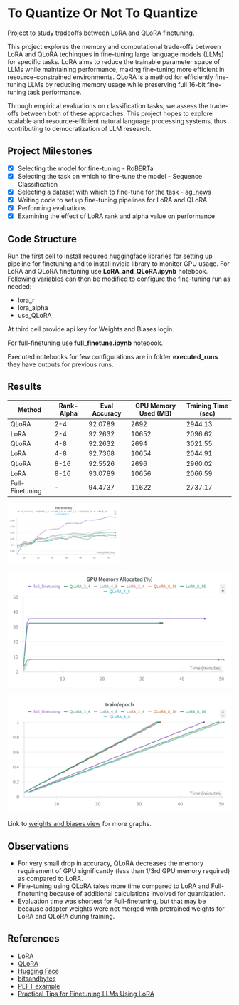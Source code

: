 # To Quantize Or Not To Quantize
<!-- Mini Project developed for Deep Learning course at NYU (Spring 24) -->
Project to study tradeoffs between LoRA and QLoRA finetuning.

This project explores the memory and computational trade-offs between LoRA and QLoRA techinques in fine-tuning large language models (LLMs) for specific tasks. LoRA aims to reduce the trainable parameter space of LLMs while maintaining performance, making fine-tuning more efficient in resource-constrained environments. QLoRA is a method for efficiently fine-tuning LLMs by reducing memory usage while preserving full 16-bit fine-tuning task performance.

Through empirical evaluations on classification tasks, we assess the trade-offs between both of these approaches. This project hopes to explore scalable and resource-efficient natural language processing systems, thus contributing to democratization of LLM research.

## Project Milestones
- [x] Selecting the model for fine-tuning - RoBERTa
- [x] Selecting the task on which to fine-tune the model - Sequence Classification
- [x] Selecting a dataset with which to fine-tune for the task - [ag_news](https://huggingface.co/datasets/ag_news)
- [x] Writing code to set up fine-tuning pipelines for LoRA and QLoRA
- [x] Performing evaluations
- [x] Examining the effect of LoRA rank and alpha value on performance

## Code Structure
Run the first cell to install required huggingface libraries for setting up pipeline for finetuning and to install nvidia library to monitor GPU usage.
For LoRA and QLoRA finetuning use **LoRA_and_QLoRA.ipynb** notebook. Following variables can then be modified to configure the fine-tuning run as needed:
- lora_r
- lora_alpha
- use_QLoRA

At third cell provide api key for Weights and Biases login.

For full-finetuning use **full_finetune.ipynb** notebook.

Executed notebooks for few configurations are in folder **executed_runs**  they have outputs for previous runs.

## Results

| Method           | Rank-Alpha | Eval Accuracy | GPU Memory Used (MB) | Training Time (sec) |
|------------------|------------|---------------|----------------------|---------------------|
| QLoRA            | 2-4        | 92.0789       | 2692                 | 2944.13             |
| LoRA             | 2-4        | 92.2632       | 10652                | 2096.62             |
| QLoRA            | 4-8        | 92.2632       | 2694                 | 3021.55             |
| LoRA             | 4-8        | 92.7368       | 10654                | 2044.91             |
| QLoRA            | 8-16       | 92.5526       | 2696                 | 2960.02             |
| LoRA             | 8-16       | 93.0789       | 10656                | 2066.59             |
| Full-Finetuning  | -          | 94.4737       | 11622                | 2737.17             |

<img src="images/eval_acc.png" alt="Evaluation Accuracy" width="50%">

![GPU Memory Usage](images/GPU_Memory_Allocated_percent.png)

![Training Time](images/Training_Time.png)

Link to [weights and biases view](https://wandb.ai/hpml99/lora_and_qlora_v2?nw=9j1e9s74b5b) for more graphs.

## Observations

- For very small drop in accuracy, QLoRA decreases the memory requirement of GPU significantly (less than 1/3rd GPU memory required) as compared to LoRA.
- Fine-tuning using QLoRA takes more time compared to LoRA and Full-finetuning because of additional calculations involved for quantization.
- Evaluation time was shortest for Full-finetuning, but that may be because adapter weights were not merged with pretrained weights for LoRA and QLoRA during training.

## References

- [LoRA](https://github.com/microsoft/LoRA)
- [QLoRA](https://github.com/artidoro/qlora)
- [Hugging Face](https://huggingface.co/docs/transformers/en/training)
- [bitsandbytes](https://colab.research.google.com/drive/1VoYNfYDKcKRQRor98Zbf2-9VQTtGJ24k?usp=sharing)
- [PEFT example](https://github.com/achimoraites/machine-learning-playground/blob/main/NLP/Text%20classification/Lightweight_RoBERTa_PEFT_LORA_FineTuning.ipynb)
- [Practical Tips for Finetuning LLMs Using LoRA](https://magazine.sebastianraschka.com/p/practical-tips-for-finetuning-llms)

